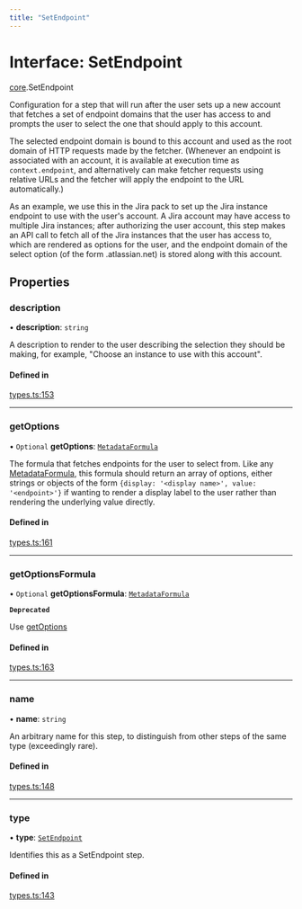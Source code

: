 ```yaml
---
title: "SetEndpoint"
---
```

# Interface: SetEndpoint

[core](../modules/core.md).SetEndpoint

Configuration for a step that will run after the user sets up a new account
that fetches a set of endpoint domains that the user has access to and prompts
the user to select the one that should apply to this account.

The selected endpoint domain is bound to this account and used as the root domain
of HTTP requests made by the fetcher. (Whenever an endpoint is associated with
an account, it is available at execution time as `context.endpoint`, and alternatively
can make fetcher requests using relative URLs and the fetcher will apply the endpoint
to the URL automatically.)

As an example, we use this in the Jira pack to set up the Jira instance endpoint
to use with the user's account. A Jira account may have access to multiple
Jira instances; after authorizing the user account, this step makes an API call to
fetch all of the Jira instances that the user has access to, which are rendered as
options for the user, and the endpoint domain of the select option
(of the form <instance>.atlassian.net) is stored along with this account.

## Properties

### description

• **description**: `string`

A description to render to the user describing the selection they should be making,
for example, "Choose an instance to use with this account".

#### Defined in

[types.ts:153](https://github.com/coda/packs-sdk/blob/main/types.ts#L153)

___

### getOptions

• `Optional` **getOptions**: [`MetadataFormula`](../types/core.MetadataFormula.md)

The formula that fetches endpoints for the user
to select from. Like any [MetadataFormula](../types/core.MetadataFormula.md), this formula should return
an array of options, either strings or objects of the form
`{display: '<display name>', value: '<endpoint>'}` if wanting to render a display
label to the user rather than rendering the underlying value directly.

#### Defined in

[types.ts:161](https://github.com/coda/packs-sdk/blob/main/types.ts#L161)

___

### getOptionsFormula

• `Optional` **getOptionsFormula**: [`MetadataFormula`](../types/core.MetadataFormula.md)

**`Deprecated`**

Use [getOptions](core.SetEndpoint.md#getoptions)

#### Defined in

[types.ts:163](https://github.com/coda/packs-sdk/blob/main/types.ts#L163)

___

### name

• **name**: `string`

An arbitrary name for this step, to distinguish from other steps of the same type
(exceedingly rare).

#### Defined in

[types.ts:148](https://github.com/coda/packs-sdk/blob/main/types.ts#L148)

___

### type

• **type**: [`SetEndpoint`](../enums/core.PostSetupType.md#setendpoint)

Identifies this as a SetEndpoint step.

#### Defined in

[types.ts:143](https://github.com/coda/packs-sdk/blob/main/types.ts#L143)
